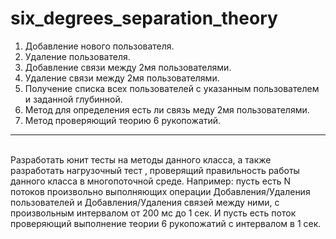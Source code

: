 # six_degrees_separation_theory
1. Добавление нового пользователя.
2. Удаление пользователя.
3. Добавление связи между 2мя пользователями.
4. Удаление связи между 2мя пользователями.
5. Получение списка всех пользователей с указанным пользователем и заданной
глубинной.
6. Метод для определения есть ли связь меду 2мя пользователями.
7. Метод проверяющий теорию 6 рукопожатий.
-------------------------------------------------------------------------------
</br>
Разработать юнит тесты на методы данного класса, а также разработать нагрузочный
тест , проверящий правильность работы данного класса в многопоточной среде.
Например: пусть есть N потоков произвольно выполняющих операции
Добавления/Удаления пользователей и Добавления/Удаления связей между ними, с
произвольным интервалом от 200 мс до 1 сек. И пусть есть поток проверяющий
выполнение теории 6 рукопожатий с интервалом в 1 сек.

